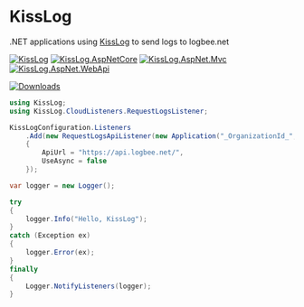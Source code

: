 # KissLog

.NET applications using [KissLog](https://github.com/catalingavan/KissLog.Sdk) to send logs to logbee.net

[![KissLog](https://img.shields.io/nuget/v/KissLog.svg?style=flat-square&label=KissLog)](https://www.nuget.org/packages?q=kisslog)
[![KissLog.AspNetCore](https://img.shields.io/nuget/v/KissLog.AspNetCore.svg?style=flat-square&label=KissLog.AspNetCore)](https://www.nuget.org/packages?q=kisslog)
[![KissLog.AspNet.Mvc](https://img.shields.io/nuget/v/KissLog.AspNet.Mvc.svg?style=flat-square&label=KissLog.AspNet.Mvc)](https://www.nuget.org/packages?q=kisslog)
[![KissLog.AspNet.WebApi](https://img.shields.io/nuget/v/KissLog.AspNet.WebApi.svg?style=flat-square&label=KissLog.AspNet.WebApi)](https://www.nuget.org/packages?q=kisslog)

[![Downloads](https://img.shields.io/nuget/dt/KissLog.svg?style=flat-square&label=Downloads)](https://www.nuget.org/packages?q=kisslog)

```csharp
using KissLog;
using KissLog.CloudListeners.RequestLogsListener;

KissLogConfiguration.Listeners
    .Add(new RequestLogsApiListener(new Application("_OrganizationId_", "_ApplicationId_"))
    {
        ApiUrl = "https://api.logbee.net/",
        UseAsync = false
    });

var logger = new Logger();

try
{
    logger.Info("Hello, KissLog");
}
catch (Exception ex)
{
    logger.Error(ex);
}
finally
{
    Logger.NotifyListeners(logger);
}
```
